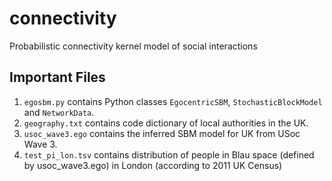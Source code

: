 # connectivity
Probabilistic connectivity kernel model of social interactions

## Important Files

1. `egosbm.py` contains Python classes `EgocentricSBM`, `StochasticBlockModel` and `NetworkData`.
2. `geography.txt` contains code dictionary of local authorities in the UK.
3. `usoc_wave3.ego` contains the inferred SBM model for UK from USoc Wave 3.
4. `test_pi_lon.tsv` contains distribution of people in Blau space (defined by usoc_wave3.ego) in London (according to 2011 UK Census)
